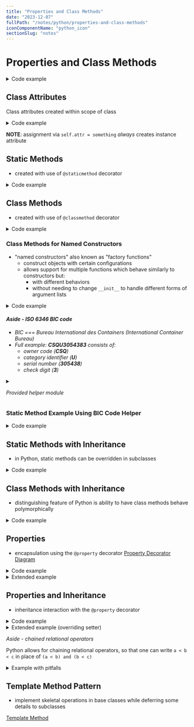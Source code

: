 ```yaml
---
title: "Properties and Class Methods"
date: "2023-12-07"
fullPath: "/notes/python/properties-and-class-methods"
iconComponentName: "python_icon"
sectionSlug: "notes"
---
```


# Properties and Class Methods

<details>

<summary>Code example</summary>

<span>

```python
class ShippingContainer:

    def __init__(self, owner_code, contents):
        self.owner_code = owner_code
        self.contents = contents

```

</span>
</details>

## Class Attributes

Class attributes created within scope of class

<details>

<summary>Code example</summary>

<span>

```python
class ShippingContainer:

    next_serial = 1337  # lolz

    def __init__(self, owner_code, contents):
        self.owner_code = owner_code
        self.contents = contents
        self.serial = ShippingContainer.next_serial
        ShippingContainer.next_serial += 1

```

</span>
</details>

**NOTE**: assignment via `self.attr = something` _always_ creates instance attribute

## Static Methods

- created with use of `@staticmethod` decorator

<details>

<summary>Code example</summary>

<span>

```python
class ShippingContainer:

    next_serial = 1337  # lolz

    @staticmethod
    def _get_next_serial():
        result = ShippingContainer.next_serial
        ShippingContainer.next_serial += 1
        return result

    def __init__(self, owner_code, contents):
        self.owner_code = owner_code
        self.contents = contents
        self.serial = ShippingContainer._get_next_serial()

```

</span>
</details>

## Class Methods

- created with use of `@classmethod` decorator

<details>

<summary>Code example</summary>

<span>

```python
class ShippingContainer:

    next_serial = 1337  # lolz

    @classmethod
    def _get_next_serial(cls):
        result = cls.next_serial
        cls.next_serial += 1
        return result

    def __init__(self, owner_code, contents):
        self.owner_code = owner_code
        self.contents = contents
        self.serial = ShippingContainer._get_next_serial()

```

</span>
</details>

### Class Methods for Named Constructors

- "named constructors" also known as "factory functions"
    - construct objects with certain configurations
    - allows support for multiple functions which behave similarly to constructors but:
        - with different behaviors
        - without needing to change `__init__` to handle different forms of argument lists

<details>

<summary>Code example</summary>

<span>

```python
class ShippingContainer:

    next_serial = 1337  # lolz

    @classmethod
    def _get_next_serial(cls):
        result = cls.next_serial
        cls.next_serial += 1
        return result

    @classmethod
    def create_empty(cls, owner_code):
        return cls(owner_code, contents=None)

    @classmethod
    def create_with_items(cls, owner_code, items):
        return cls(owner_code, contents=list(items))

    def __init__(self, owner_code, contents):
        self.owner_code = owner_code
        self.contents = contents
        self.serial = ShippingContainer._get_next_serial()

```

</span>
</details>

#### _Aside - ISO 6346 BIC code_
- _BIC === Bureau International des Containers (International Container Bureau)_
- _Full example: **CSQU3054383**_
_consists of:_
    - _owner code (**CSQ**)_
    - _category identifier (**U**)_
    - _serial number (**305438**)_
    - _check digit (**3**)_

<details>

<summary>

_Provided helper module_

</summary>

<span>

```python
"""
ISO 6346 shipping container codes.
"""


def create(owner_code, serial, category='U'):
    """Create an ISO 6346 shipping container code.

    Args:
        owner_code (str): Three character alphabetic container code.
        serial (str): Six digit numeric serial number.
        category (str): Equipment category identifier.

    Returns:
        An ISO 6346 container code including a check digit.

    Raises:
        ValueError: If incorrect values are provided.
    """
    if not (len(owner_code) == 3 and owner_code.isalpha()):
        raise ValueError("Invalid ISO 6346 owner code '{}'".format(owner_code))

    if category not in ('U', 'J', 'Z', 'R'):
        raise ValueError("Invalid ISO 6346 category identifier '{}'".format(category))

    if not (len(serial) == 6 and serial.isdigit()):
        raise ValueError("Invalid ISO 6346 serial number")

    raw_code = owner_code + category + serial
    full_code = raw_code + str(check_digit(raw_code))
    return full_code


def check_digit(raw_code):
    """Compute the check digit for an ISO 6346 code without that digit

    Args:
        raw_code (str): An ISO 6346 code lacking a check digit.

    Returns:
        An integer check digit between 0 and 9 inclusive.
    """
    s = sum(code(char) * 2**index for index, char in enumerate(raw_code))
    return s % 11 % 10


def code(char):
    """Determine the ISO 6346 numeric equivalent of a character.

    Args:
        char (str): A single character string.

    Return:
        An integer code equivalent to the supplied character.
    """
    return int(char) if char.isdigit() else letter_code(char)


def letter_code(letter):
    """Determine the ISO 6346 numeric code for a letter.

    Args:
        letter (str): A single letter.

    Returns:
        An integer character code equivalent to the supplied letter.
    """
    value = ord(letter.lower()) - ord('a') + 10
    return value + value // 11

```

</span>
</details>

### Static Method Example Using BIC Code Helper

<details>

<summary>Code example</summary>

<span>

```python
import iso6346


class ShippingContainer:

    next_serial = 1337  # lolz

    @staticmethod
    def _make_bic_code(owner_code, serial):
        return iso6346.create(
            owner_code=owner_code,
            serial=str(serial).zfill(6)
        )

    @classmethod
    def _get_next_serial(cls):
        result = cls.next_serial
        cls.next_serial += 1
        return result

    @classmethod
    def create_empty(cls, owner_code):
        return cls(owner_code, contents=None)

    @classmethod
    def create_with_items(cls, owner_code, items):
        return cls(owner_code, contents=list(items))

    def __init__(self, owner_code, contents):
        self.contents = contents
        self.bic = ShippingContainer._make_bic_code(
            owner_code=owner_code,
            serial=ShippingContainer._get_next_serial()
        )

```

</span>
</details>

## Static Methods with Inheritance

- in Python, static methods can be overridden in subclasses

<details>

<summary>Code example</summary>

<span>

```python
import iso6346


class ShippingContainer:

    next_serial = 1337  # lolz

    @staticmethod
    def _make_bic_code(owner_code, serial):
        return iso6346.create(
            owner_code=owner_code,
            serial=str(serial).zfill(6)
        )

    @classmethod
    def _get_next_serial(cls):
        result = cls.next_serial
        cls.next_serial += 1
        return result

    @classmethod
    def create_empty(cls, owner_code):
        return cls(owner_code, contents=None)

    @classmethod
    def create_with_items(cls, owner_code, items):
        return cls(owner_code, contents=list(items))

    def __init__(self, owner_code, contents):
        self.contents = contents
        self.bic = self._make_bic_code(  # need to reference 'self' instead so that the overriden method is called instead of the method from the base class
            owner_code=owner_code,
            serial=ShippingContainer._get_next_serial()
        )


class RefrigeratedShippingContainer(ShippingContainer):

    @staticmethod
    def _make_bic_code(owner_code, serial):
        return iso6346.create(
            owner_code=owner_code,
            serial=str(serial).zfill(6),
            category='R'
        )
```

</span>
</details>

## Class Methods with Inheritance

- distinguishing feature of Python is ability to have class methods behave polymorphically

<details>

<summary>Code example</summary>

<span>

```python
import iso6346


class ShippingContainer:

    next_serial = 1337  # lolz

    @staticmethod
    def _make_bic_code(owner_code, serial):
        return iso6346.create(
            owner_code=owner_code,
            serial=str(serial).zfill(6)
        )

    @classmethod
    def _get_next_serial(cls):
        result = cls.next_serial
        cls.next_serial += 1
        return result

    # NOTE: added *args and **kwargs to accomodate use of these methods in derived subclasses
    @classmethod
    def create_empty(cls, owner_code, *args, **kwargs):
        return cls(owner_code, contents=None, *args, **kwargs)

    @classmethod
    def create_with_items(cls, owner_code, items, *args, **kwargs):
        return cls(owner_code, contents=list(items), *args, **kwargs)

    def __init__(self, owner_code, contents):
        self.contents = contents
        self.bic = self._make_bic_code(
            owner_code=owner_code,
            serial=ShippingContainer._get_next_serial()
        )


class RefrigeratedShippingContainer(ShippingContainer):

    MAX_CELSIUS = 4.0

    @staticmethod
    def _make_bic_code(owner_code, serial):
        return iso6346.create(
            owner_code=owner_code,
            serial=str(serial).zfill(6),
            category='R'
        )

    def __init__(self, owner_code, contents, celsius):
        super().__init__(owner_code, contents)

        if celsius > RefrigeratedShippingContainer.MAX_CELSIUS:
            raise ValueError("Temperature too hot!")
        self.celsius = celsius

```

</span>
</details>

## Properties

- encapsulation using the `@property` decorator
[Property Decorator Diagram](/src/images/python/property-decorator-diagram.png)

<details>

<summary>Code example</summary>

<span>

```python
import iso6346


class ShippingContainer:

    next_serial = 1337  # lolz

    @staticmethod
    def _make_bic_code(owner_code, serial):
        return iso6346.create(
            owner_code=owner_code,
            serial=str(serial).zfill(6)
        )

    @classmethod
    def _get_next_serial(cls):
        result = cls.next_serial
        cls.next_serial += 1
        return result

    @classmethod
    def create_empty(cls, owner_code, *args, **kwargs):
        return cls(owner_code, contents=None, *args, **kwargs)

    @classmethod
    def create_with_items(cls, owner_code, items, *args, **kwargs):
        return cls(owner_code, contents=list(items), *args, **kwargs)

    def __init__(self, owner_code, contents):
        self.contents = contents
        self.bic = self._make_bic_code(
            owner_code=owner_code,
            serial=ShippingContainer._get_next_serial()
        )


class RefrigeratedShippingContainer(ShippingContainer):

    MAX_CELSIUS = 4.0

    @staticmethod
    def _make_bic_code(owner_code, serial):
        return iso6346.create(
            owner_code=owner_code,
            serial=str(serial).zfill(6),
            category='R'
        )

    def __init__(self, owner_code, contents, celsius):
        super().__init__(owner_code, contents)

        if celsius > RefrigeratedShippingContainer.MAX_CELSIUS:
            raise ValueError("Temperature too hot!")
        self._celsius = celsius

    @property  # celsius getter
    def celsius(self):
        return self._celsius

    @celsius.setter
    def celsius(self, value):
        if value > RefrigeratedShippingContainer.MAX_CELSIUS:
            raise ValueError("Temperature too hot!")
        self._celsius = value

```

</span>
</details>

<details>

<summary>Extended example</summary>

<span>

```python
import iso6346


class ShippingContainer:

    next_serial = 1337  # lolz

    @staticmethod
    def _make_bic_code(owner_code, serial):
        return iso6346.create(
            owner_code=owner_code,
            serial=str(serial).zfill(6)
        )

    @classmethod
    def _get_next_serial(cls):
        result = cls.next_serial
        cls.next_serial += 1
        return result

    @classmethod
    def create_empty(cls, owner_code, *args, **kwargs):
        return cls(owner_code, contents=None, *args, **kwargs)

    @classmethod
    def create_with_items(cls, owner_code, items, *args, **kwargs):
        return cls(owner_code, contents=list(items), *args, **kwargs)

    def __init__(self, owner_code, contents):
        self.contents = contents
        self.bic = self._make_bic_code(
            owner_code=owner_code,
            serial=ShippingContainer._get_next_serial()
        )


class RefrigeratedShippingContainer(ShippingContainer):

    MAX_CELSIUS = 4.0

    @staticmethod
    def _make_bic_code(owner_code, serial):
        return iso6346.create(
            owner_code=owner_code,
            serial=str(serial).zfill(6),
            category='R'
        )

    @staticmethod
    def _c_to_f(celsius):
        return celsius * 9/5 + 32

    @staticmethod
    def _f_to_c(fahrenheit):
        return (fahrenheit - 32) * 5/9

    def __init__(self, owner_code, contents, celsius):
        super().__init__(owner_code, contents)
        self.celsius = celsius

    @property
    def celsius(self):
        return self._celsius

    @celsius.setter
    def celsius(self, value):
        if value > RefrigeratedShippingContainer.MAX_CELSIUS:
            raise ValueError("Temperature too hot!")
        self._celsius = value

    @property
    def fahrenheit(self):
        return RefrigeratedShippingContainer._c_to_f(self.celsius)

    @fahrenheit.setter
    def fahrenheit(self, value):
        self.celsius = RefrigeratedShippingContainer._f_to_c(value)

```

</span>
</details>

## Properties and Inheritance

- inheritance interaction with the `@property` decorator

<details>

<summary>Code example</summary>

<span>

```python
import iso6346


class ShippingContainer:

    HEIGHT_FT = 8.5
    WIDTH_FT = 8.0
    next_serial = 1337

    @staticmethod
    def _make_bic_code(owner_code, serial):
        return iso6346.create(
            owner_code=owner_code,
            serial=str(serial).zfill(6)
        )

    @classmethod
    def _get_next_serial(cls):
        result = cls.next_serial
        cls.next_serial += 1
        return result

    @classmethod
    def create_empty(cls, owner_code, length_ft *args, **kwargs):
        return cls(owner_code, length_ft, contents=None, *args, **kwargs)

    @classmethod
    def create_with_items(cls, owner_code, length_ft items, *args, **kwargs):
        return cls(owner_code, length_ft, contents=list(items), *args, **kwargs)

    def __init__(self, owner_code, length_ft, contents):
        self.contents = contents
        self.length_ft = length_ft
        self.bic = self._make_bic_code(
            owner_code=owner_code,
            serial=ShippingContainer._get_next_serial()
        )

    @property
    def volume_in_cubic_feet(self):
        return ShippingContainer.HEIGHT_FT * ShippingContainer.WIDTH_FT * self.length_ft


class RefrigeratedShippingContainer(ShippingContainer):

    MAX_CELSIUS = 4.0

    FRIDGE_VOLUME_IN_CUBIC_FEET = 100

    @staticmethod
    def _make_bic_code(owner_code, serial):
        return iso6346.create(
            owner_code=owner_code,
            serial=str(serial).zfill(6),
            category='R'
        )

    @staticmethod
    def _c_to_f(celsius):
        return celsius * 9/5 + 32

    @staticmethod
    def _f_to_c(fahrenheit):
        return (fahrenheit - 32) * 5/9

    def __init__(self, owner_code, length_ft, contents, celsius):
        super().__init__(owner_code, length_ft, contents)
        self.celsius = celsius

    @property
    def celsius(self):
        return self._celsius

    @celsius.setter
    def celsius(self, value):
        if value > RefrigeratedShippingContainer.MAX_CELSIUS:
            raise ValueError("Temperature too hot!")
        self._celsius = value

    @property
    def fahrenheit(self):
        return RefrigeratedShippingContainer._c_to_f(self.celsius)

    @fahrenheit.setter
    def fahrenheit(self, value):
        self.celsius = RefrigeratedShippingContainer._f_to_c(value)

    @property
    def volume_in_cubic_feet(self):
        return super().volume_in_cubic_feet - RefrigeratedShippingContainer.FRIDGE_VOLUME_IN_CUBIC_FEET

```

</span>
</details>

<details>

<summary>Extended example (overriding setter)</summary>

<span>

```python
import iso6346


class ShippingContainer:

    HEIGHT_FT = 8.5
    WIDTH_FT = 8.0
    next_serial = 1337

    @staticmethod
    def _make_bic_code(owner_code, serial):
        return iso6346.create(
            owner_code=owner_code,
            serial=str(serial).zfill(6)
        )

    @classmethod
    def _get_next_serial(cls):
        result = cls.next_serial
        cls.next_serial += 1
        return result

    @classmethod
    def create_empty(cls, owner_code, length_ft *args, **kwargs):
        return cls(owner_code, length_ft, contents=None, *args, **kwargs)

    @classmethod
    def create_with_items(cls, owner_code, length_ft items, *args, **kwargs):
        return cls(owner_code, length_ft, contents=list(items), *args, **kwargs)

    def __init__(self, owner_code, length_ft, contents):
        self.contents = contents
        self.length_ft = length_ft
        self.bic = self._make_bic_code(
            owner_code=owner_code,
            serial=ShippingContainer._get_next_serial()
        )

    @property
    def volume_in_cubic_feet(self):
        return ShippingContainer.HEIGHT_FT * ShippingContainer.WIDTH_FT * self.length_ft


class RefrigeratedShippingContainer(ShippingContainer):

    MAX_CELSIUS = 4.0

    FRIDGE_VOLUME_IN_CUBIC_FEET = 100

    @staticmethod
    def _make_bic_code(owner_code, serial):
        return iso6346.create(
            owner_code=owner_code,
            serial=str(serial).zfill(6),
            category='R'
        )

    @staticmethod
    def _c_to_f(celsius):
        return celsius * 9/5 + 32

    @staticmethod
    def _f_to_c(fahrenheit):
        return (fahrenheit - 32) * 5/9

    def __init__(self, owner_code, length_ft, contents, celsius):
        super().__init__(owner_code, length_ft, contents)
        self.celsius = celsius

    @property
    def celsius(self):
        return self._celsius

    @celsius.setter
    def celsius(self, value):
        if value > RefrigeratedShippingContainer.MAX_CELSIUS:
            raise ValueError(f"Temperature of {value} is too hot!")
        self._celsius = value

    @property
    def fahrenheit(self):
        return RefrigeratedShippingContainer._c_to_f(self.celsius)

    @fahrenheit.setter
    def fahrenheit(self, value):
        self.celsius = RefrigeratedShippingContainer._f_to_c(value)

    @property
    def volume_in_cubic_feet(self):
        return super().volume_in_cubic_feet - RefrigeratedShippingContainer.FRIDGE_VOLUME_IN_CUBIC_FEET


class HeatedRefrigeratedShippingContainer(RefrigeratedShippingContainer):

    MIN_CELSIUS = -20.0

    @RefrigeratedShippingContainer.celsius.setter
    def celsius(self, value):
        if not (HeatedRefrigeratedShippingContainer.MIN_CELSIUS
                <= value
                <= RefrigeratedShippingContainer.MAX_CELSIUS):
            raise ValueError(f"Temperature {value} is out of range!")
        self._celsius = value

```

</span>
</details>

_Aside - chained relational operators_

Python allows for chaining relational operators, so that one can write `a < b < c` in place of `(a < b) and (b < c)`

<details>

<summary>Example with pitfalls</summary>

<span>

```python

class HeatedRefrigeratedShippingContainer(RefrigeratedShippingContainer):

    MIN_CELSIUS = -20.0

    # NOTE: this doesn't work
    @RefrigeratedShippingContainer.celsius.setter
    def celsius(self, value):
        if value < HeatedRefrigeratedShippingContainer.MIN_CELSIUS:
            raise ValueError(f"Temperature {value} is out of range!")
        super().celsius = value  # throws AttributeError: 'super' object has no attribute 'celsius'

    # This works
    @RefrigeratedShippingContainer.celsius.setter
    def celsius(self, value):
        if value < HeatedRefrigeratedShippingContainer.MIN_CELSIUS:
            raise ValueError(f"Temperature {value} is out of range!")
        RefrigeratedShippingContainer.celsius.fset(self, value)

```

</span>
</details>

## Template Method Pattern

- implement skeletal operations in base classes while deferring some details to subclasses

[Template Method](/src/images/python/template-method-overview.png)
